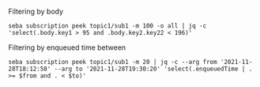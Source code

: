 Filtering by body
```shell
seba subscription peek topic1/sub1 -m 100 -o all | jq -c 'select(.body.key1 > 95 and .body.key2.key22 < 196)'
```

Filtering by enqueued time between
```shell
seba subscription peek topic1/sub1 -m 20 | jq -c --arg from '2021-11-28T18:12:58' --arg to '2021-11-28T19:30:20' 'select(.enqueuedTime | . >= $from and . < $to)'
```
